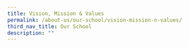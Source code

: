 ```yaml
---
title: Vision, Mission & Values
permalink: /about-us/our-school/vision-mission-n-values/
third_nav_title: Our School
description: ""
---
```



